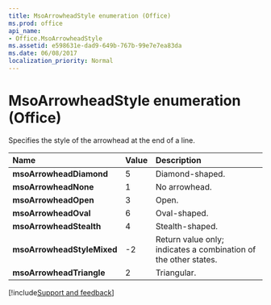 ```yaml
---
title: MsoArrowheadStyle enumeration (Office)
ms.prod: office
api_name:
- Office.MsoArrowheadStyle
ms.assetid: e598631e-dad9-649b-767b-99e7e7ea83da
ms.date: 06/08/2017
localization_priority: Normal
---
```



# MsoArrowheadStyle enumeration (Office)

Specifies the style of the arrowhead at the end of a line.



|Name|Value|Description|
|:-----|:-----|:-----|
|**msoArrowheadDiamond**|5|Diamond-shaped.|
|**msoArrowheadNone**|1|No arrowhead.|
|**msoArrowheadOpen**|3|Open.|
|**msoArrowheadOval**|6|Oval-shaped.|
|**msoArrowheadStealth**|4|Stealth-shaped.|
|**msoArrowheadStyleMixed**|-2|Return value only; indicates a combination of the other states. |
|**msoArrowheadTriangle**|2|Triangular.|

[!include[Support and feedback](~/includes/feedback-boilerplate.md)]